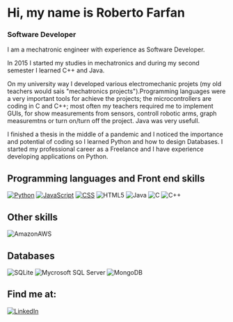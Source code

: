 # Hi, my name is Roberto Farfan


### Software Developer

I am a mechatronic engineer with experience as Software Developer. 

In 2015 I started my studies in mechatronics and during my second semester I learned C++ and Java. 

On my university way I developed various electromechanic projets (my old teachers would sais "mechatronics projects").Programming languages were a very important tools for achieve the projects; the microcontrollers are coding in C and C++; most often my teachers required me to implement GUIs, for show measurements from sensors, controll robotic arms, graph measuremtns or turn on/turn off the project. Java was very usefull. 

I finished a thesis in the middle of a pandemic and I noticed the importance and potential of coding so I learned Python and how to design Databases. I started my professional career as a Freelance and I have experience developing applications on Python.



## Programming languages and Front end skills
[![Python](https://img.shields.io/badge/Python-3776AB?style=for-the-badge&logo=python&logoColor=white&labelColor=101010)](https://github.com/Robertelfarfo/Python)
[![JavaScript](https://img.shields.io/badge/Javascript-F7DF1E?style=for-the-badge&logo=Javascript&logoColor=white&labelColor=101010)](https://github.com/Robertelfarfo/html5-css-javascript)
[![CSS](https://img.shields.io/badge/CSS3-1572B6?style=for-the-badge&logo=css3&logoColor=white&labelColor=101010)](https://github.com/Robertelfarfo/html-with-css)
![HTML5](https://img.shields.io/badge/html5-E34F26?style=for-the-badge&logo=html5&logoColor=white&labelColor=101010)
![Java](https://img.shields.io/badge/Java-007396?style=for-the-badge&logo=java&logoColor=white&labelColor=101010)
![C](https://img.shields.io/badge/C-A8B9CC?style=for-the-badge&logo=C&logoColor=white&labelColor=101010)
![C++](https://img.shields.io/badge/C++-00599C?style=for-the-badge&logo=C%2B%2B&logoColor=white&labelColor=101010)

## Other skills
![AmazonAWS](https://img.shields.io/badge/Amazon%20AWS-232F3E?style=for-the-badge&logo=Amazon%20AWS&logoColor=white&labelColor=101010)

## Databases
![SQLite](https://img.shields.io/badge/SQLite-003B57?style=for-the-badge&logo=SQLite&logoColor=white&labelColor=101010)
![Mycrosoft SQL Server](https://img.shields.io/badge/Microsoft_SQL_Server-CC2927?style=for-the-badge&logo=MicrosoftSQLServer&logoColor=white&labelColor=101010)
![MongoDB](https://img.shields.io/badge/MongoDB-47A248?style=for-the-badge&logo=MongoDB&logoColor=white&labelColor=101010)

## Find me at:

[![LinkedIn](https://img.shields.io/badge/LinkedIn-Roberto_Alejandro_Farfan_Peña-0077B5?style=for-the-badge&logo=linkedin&logoColor=white&labelColor=101010)](https://www.linkedin.com/in/roberto-alejandro-farfan-peña-aba634100)
